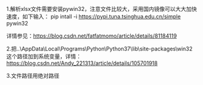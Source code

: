 1.解析xlsx文件需要安装pywin32，注意文件比较大，采用国内镜像可以大大加快速度，如下输入：
pip intall -i https://pypi.tuna.tsinghua.edu.cn/simple pywin32

  详情参见：https://blog.csdn.net/fatfatmomo/article/details/81184119

2.把..\AppData\Local\Programs\Python\Python37\lib\site-packages\win32
  这个路径加到系统变量，详情：https://blog.csdn.net/Andy_221313/article/details/105701918
  
 3.文件路径用绝对路径